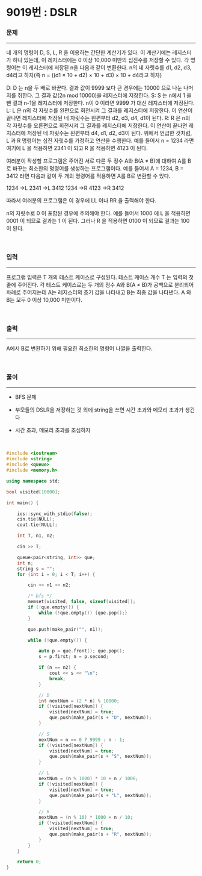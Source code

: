 9019번 : DSLR
===
### 문제
---
네 개의 명령어 D, S, L, R 을 이용하는 간단한 계산기가 있다. 이 계산기에는 레지스터가 하나 있는데, 이 레지스터에는 0 이상 10,000 미만의 십진수를 저장할 수 있다. 각 명령어는 이 레지스터에 저장된 n을 다음과 같이 변환한다. n의 네 자릿수를 d1, d2, d3, d4라고 하자(즉 n = ((d1 × 10 + d2) × 10 + d3) × 10 + d4라고 하자)

D: D 는 n을 두 배로 바꾼다. 결과 값이 9999 보다 큰 경우에는 10000 으로 나눈 나머지를 취한다. 그 결과 값(2n mod 10000)을 레지스터에 저장한다.
S: S 는 n에서 1 을 뺀 결과 n-1을 레지스터에 저장한다. n이 0 이라면 9999 가 대신 레지스터에 저장된다.
L: L 은 n의 각 자릿수를 왼편으로 회전시켜 그 결과를 레지스터에 저장한다. 이 연산이 끝나면 레지스터에 저장된 네 자릿수는 왼편부터 d2, d3, d4, d1이 된다.
R: R 은 n의 각 자릿수를 오른편으로 회전시켜 그 결과를 레지스터에 저장한다. 이 연산이 끝나면 레지스터에 저장된 네 자릿수는 왼편부터 d4, d1, d2, d3이 된다.
위에서 언급한 것처럼, L 과 R 명령어는 십진 자릿수를 가정하고 연산을 수행한다. 예를 들어서 n = 1234 라면 여기에 L 을 적용하면 2341 이 되고 R 을 적용하면 4123 이 된다.

여러분이 작성할 프로그램은 주어진 서로 다른 두 정수 A와 B(A ≠ B)에 대하여 A를 B로 바꾸는 최소한의 명령어를 생성하는 프로그램이다. 예를 들어서 A = 1234, B = 3412 라면 다음과 같이 두 개의 명령어를 적용하면 A를 B로 변환할 수 있다.

1234 →L 2341 →L 3412
1234 →R 4123 →R 3412

따라서 여러분의 프로그램은 이 경우에 LL 이나 RR 을 출력해야 한다.

n의 자릿수로 0 이 포함된 경우에 주의해야 한다. 예를 들어서 1000 에 L 을 적용하면 0001 이 되므로 결과는 1 이 된다. 그러나 R 을 적용하면 0100 이 되므로 결과는 100 이 된다.

<br>

### 입력
---
프로그램 입력은 T 개의 테스트 케이스로 구성된다. 테스트 케이스 개수 T 는 입력의 첫 줄에 주어진다. 각 테스트 케이스로는 두 개의 정수 A와 B(A ≠ B)가 공백으로 분리되어 차례로 주어지는데 A는 레지스터의 초기 값을 나타내고 B는 최종 값을 나타낸다. A 와 B는 모두 0 이상 10,000 미만이다.

<br>

### 출력
---
A에서 B로 변환하기 위해 필요한 최소한의 명령어 나열을 출력한다.

<br>

### 풀이
---

- BFS 문제

- 부모들의 DSLR을 저장하는 것 외에 string을 쓰면 시간 초과와 메모리 초과가 생긴다

- 시간 초과, 메모리 초과를 조심하자

<br>

```c++
#include <iostream>
#include <string>
#include <queue>
#include <memory.h>

using namespace std;

bool visited[10000];

int main() {

	ios::sync_with_stdio(false);
	cin.tie(NULL);
	cout.tie(NULL);

	int T, n1, n2;

	cin >> T;

	queue<pair<string, int>> que;
	int n;
	string s = "";
	for (int i = 0; i < T; i++) {

		cin >> n1 >> n2;

		/* bfs */
		memset(visited, false, sizeof(visited));
		if (!que.empty()) {
			while (!que.empty()) {que.pop();}
		}

		que.push(make_pair("", n1));

		while (!que.empty()) {

			auto p = que.front(); que.pop();
			s = p.first; n = p.second;

			if (n == n2) {
				cout << s << "\n";
				break;
			}

			// D
			int nextNum = (2 * n) % 10000;
			if (!visited[nextNum]) {
				visited[nextNum] = true;
				que.push(make_pair(s + "D", nextNum));
			}

			// S
			nextNum = n == 0 ? 9999 : n - 1;
			if (!visited[nextNum]) {
				visited[nextNum] = true;
				que.push(make_pair(s + "S", nextNum));
			}

			// L
			nextNum = (n % 1000) * 10 + n / 1000;
			if (!visited[nextNum]) {
				visited[nextNum] = true;
				que.push(make_pair(s + "L", nextNum));
			}

			// R
			nextNum = (n % 10) * 1000 + n / 10;
			if (!visited[nextNum]) {
				visited[nextNum] = true;
				que.push(make_pair(s + "R", nextNum));
			}
		}
	}

	return 0;
}
```
